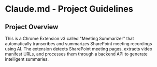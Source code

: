 # Claude.md - Project Guidelines

## Project Overview

This is a Chrome Extension v3 called "Meeting Summarizer" that automatically transcribes and summarizes SharePoint meeting recordings using AI. The extension detects SharePoint meeting pages, extracts video manifest URLs, and processes them through a backend API to generate intelligent summaries.
